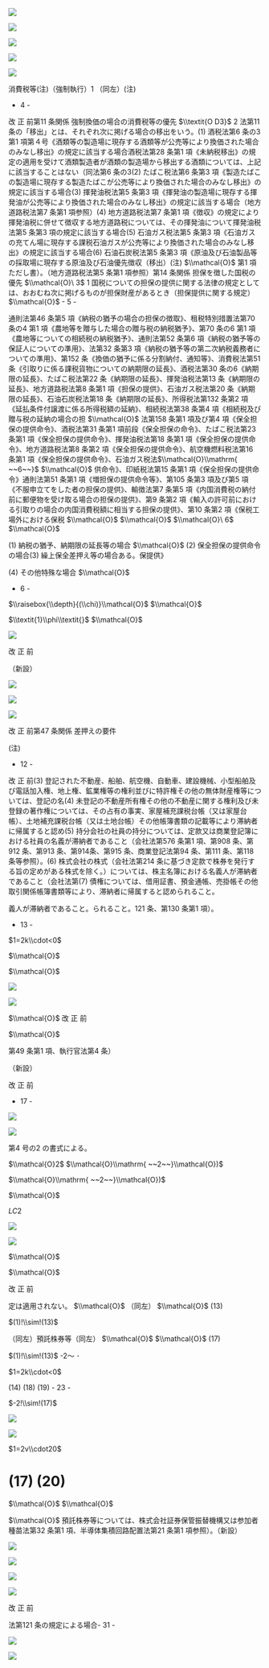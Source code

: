 ![](https://www.nta.go.jp/tmp/f80de106-7f26-43d8-9637-88994995dab0/images/27f41cc135078af0dcfdcc0d8fb99be31ce16bd007c3f357bd3084f980c4532b.jpg)

![](https://www.nta.go.jp/tmp/f80de106-7f26-43d8-9637-88994995dab0/images/ae8a5bdb3b1fa39876ac463741db7fa181cb44e41af0b5a06180554acec66deb.jpg)

![](https://www.nta.go.jp/tmp/f80de106-7f26-43d8-9637-88994995dab0/images/e36cac6eecf47570d014ec7f16913a45aafc56df43c6c2007eaa7c50afc41a6f.jpg)

![](https://www.nta.go.jp/tmp/f80de106-7f26-43d8-9637-88994995dab0/images/4ad6bef2a400a8a0f483d1a84c9e417b63910fab6aee70fd1879048a5f413f02.jpg)

![](https://www.nta.go.jp/tmp/f80de106-7f26-43d8-9637-88994995dab0/images/46a582a161314879f3d4570459a5383cdf5d53a76ab563b73f297f9b7f005693.jpg)

消費税等(注)（強制執行）1 （同左）(注)

- 4 -

改 正 前第11 条関係 強制換価の場合の消費税等の優先 $\\textit{O D3}$ 2 法第11 条の「移出」とは、それぞれ次に掲げる場合の移出をいう。(1) 酒税法第6 条の3 第1 項第４号《酒類等の製造場に現存する酒類等が公売等により換価された場合のみなし移出》の規定に該当する場合酒税法第28 条第1 項《未納税移出》の規定の適用を受けて酒類製造者が酒類の製造場から移出する酒類については、上記に該当することはない（同法第6 条の3(2) たばこ税法第6 条第3 項《製造たばこの製造場に現存する製造たばこが公売等により換価された場合のみなし移出》の規定に該当する場合(3) 揮発油税法第5 条第3 項《揮発油の製造場に現存する揮発油が公売等により換価された場合のみなし移出》の規定に該当する場合（地方道路税法第7 条第1 項参照）(4) 地方道路税法第7 条第1 項《徴収》の規定により揮発油税に併せて徴収する地方道路税については、その揮発油について揮発油税法第5 条第3 項の規定に該当する場合(5) 石油ガス税法第5 条第3 項《石油ガスの充てん場に現存する課税石油ガスが公売等により換価された場合のみなし移出》の規定に該当する場合(6) 石油石炭税法第5 条第3 項《原油及び石油製品等の採取場に現存する原油及び石油優先徴収（移出）(注) $\\mathcal{O}$ 第1 項ただし書）。（地方道路税法第5 条第1 項参照）第14 条関係 担保を徴した国税の優先 $\\mathcal{O}\ 3$ 1 国税についての担保の提供に関する法律の規定としては、おおむね次に掲げるものが担保財産があるとき（担保提供に関する規定） $\\mathcal{O}$ - 5 -

通則法第46 条第5 項《納税の猶予の場合の担保の徴取》、租税特別措置法第70 条の4 第1 項《農地等を贈与した場合の贈与税の納税猶予》、第70 条の6 第1 項《農地等についての相続税の納税猶予》、通則法第52 条第6 項《納税の猶予等の保証人についての準用》、法第32 条第3 項《納税の猶予等の第二次納税義務者についての準用》、第152 条《換価の猶予に係る分割納付、通知等》、消費税法第51 条《引取りに係る課税貨物についての納期限の延長》、酒税法第30 条の6《納期限の延長》、たばこ税法第22 条《納期限の延長》、揮発油税法第13 条《納期限の延長》、地方道路税法第8 条第1 項《担保の提供》、石油ガス税法第20 条《納期限の延長》、石油石炭税法第18 条《納期限の延長》、所得税法第132 条第2 項《延払条件付譲渡に係る所得税額の延納》、相続税法第38 条第4 項《相続税及び贈与税の延納の場合の担 $\\mathcal{O}$ 法第158 条第1 項及び第4 項《保全担保の提供命令》、酒税法第31 条第1 項前段《保全担保の命令》、たばこ税法第23 条第1 項《保全担保の提供命令》、揮発油税法第18 条第1 項《保全担保の提供命令》、地方道路税法第8 条第2 項《保全担保の提供命令》、航空機燃料税法第16 条第1 項《保全担保の提供命令》、石油ガス税法$\\mathcal{O}\\mathrm{ ~~6~~}$ $\\mathcal{O}$ 供命令》、印紙税法第15 条第1 項《保全担保の提供命令》通則法第51 条第1 項《増担保の提供命令等》、第105 条第3 項及び第5 項《不服申立てをした者の担保の提供》、輸徴法第7 条第5 項《内国消費税の納付前に郵便物を受け取る場合の担保の提供》、第9 条第2 項《輸入の許可前における引取りの場合の内国消費税額に相当する担保の提供》、第10 条第2 項《保税工場外における保税 $\\mathcal{O}$ $\\mathcal{O}$ $\\mathcal{O}\ 6$ $\\mathcal{O}$

(1) 納税の猶予、納期限の延長等の場合 $\\mathcal{O}$ (2) 保全担保の提供命令の場合(3) 繰上保全差押え等の場合ある。保提供》

(4) その他特殊な場合 $\\mathcal{O}$

- 6 -

$\\raisebox{\\depth}{(\\chi)}\\mathcal{O}$ $\\mathcal{O}$

$\\textit{1}\\phi\\textit{}$ $\\mathcal{O}$

![](https://www.nta.go.jp/tmp/f80de106-7f26-43d8-9637-88994995dab0/images/ee4b6276ca5fb98328d8dbc85dd1cc12f193c39eddff54659264d95ae401a924.jpg)

改 正 前

（新設）

![](https://www.nta.go.jp/tmp/f80de106-7f26-43d8-9637-88994995dab0/images/7e5f28f906fd0404889b67d668b92dd0b84b975656cc0b13b6bafbf7f9402829.jpg)

![](https://www.nta.go.jp/tmp/f80de106-7f26-43d8-9637-88994995dab0/images/dad340f1a596336047563515b51b5f71f7e49ae058fb3c765e849aa64d6728a7.jpg)

![](https://www.nta.go.jp/tmp/f80de106-7f26-43d8-9637-88994995dab0/images/6e409b9298f1134a74f747786560e14c37390efb0ae9fae49e88fca26d23b27c.jpg)

改 正 前第47 条関係 差押えの要件

(注)

- 12 -

改 正 前(3) 登記された不動産、船舶、航空機、自動車、建設機械、小型船舶及び電話加入権、地上権、鉱業権等の権利並びに特許権その他の無体財産権等については、登記の名(4) 未登記の不動産所有権その他の不動産に関する権利及び未登録の著作権については、その占有の事実、家屋補充課税台帳（又は家屋台帳）、土地補充課税台帳（又は土地台帳）その他帳簿書類の記載等により滞納者に帰属すると認め(5) 持分会社の社員の持分については、定款又は商業登記簿における社員の名義が滞納者であること（会社法第576 条第1 項、第908 条、第912 条、第913 条、第914条、第915 条、商業登記法第94 条、第111 条、第118 条等参照）。(6) 株式会社の株式（会社法第214 条に基づき定款で株券を発行する旨の定めがある株式を除く。）については、株主名簿における名義人が滞納者であること（会社法第(7) 債権については、借用証書、預金通帳、売掛帳その他取引関係帳簿書類等により、滞納者に帰属すると認められること。

義人が滞納者であること。られること。121 条、第130 条第1 項）。

- 13 -

$1=2k\\cdot<0$

$\\mathcal{O}$

$\\mathcal{O}$

![](https://www.nta.go.jp/tmp/f80de106-7f26-43d8-9637-88994995dab0/images/e804763575f6ffc943b17be0259f5b3e1449097b2a6458b7431e9cef20ed66cb.jpg)

![](https://www.nta.go.jp/tmp/f80de106-7f26-43d8-9637-88994995dab0/images/320436d7a057a62b8d91df450c810f4f0948dcac424e1c083dce2a3e82f9e03e.jpg)

$\\mathcal{O}$ 改 正 前

$\\mathcal{O}$

第49 条第1 項、執行官法第4 条）

（新設）

改 正 前

- 17 -

![](https://www.nta.go.jp/tmp/f80de106-7f26-43d8-9637-88994995dab0/images/4b88e0e9a78516f32bf1552886061d2f85aeb359d129626a9abadcfbc98e9db8.jpg)

![](https://www.nta.go.jp/tmp/f80de106-7f26-43d8-9637-88994995dab0/images/f403c072c71b413ee0daa208ea10116c1b1d7bcfef694a23be04c3893c27e696.jpg)

第4 号の2 の書式による。

$\\mathcal{O}2$ $\\mathcal{O}\\mathrm{ ~~2~~}\\mathcal{O})$

$\\mathcal{O}\\mathrm{ ~~2~~}\\mathcal{O})$

$\\mathcal{O}$

$L C2$

![](https://www.nta.go.jp/tmp/f80de106-7f26-43d8-9637-88994995dab0/images/0ec6bc2d766c22c2553093fcf2672c5e8d4b15ae2a0634034ad4bdb88658ec59.jpg)

![](https://www.nta.go.jp/tmp/f80de106-7f26-43d8-9637-88994995dab0/images/8830819dc9c72b7d670dc5b91c022bbb90363ccbb22c46b6780e96979db467f2.jpg)

$\\mathcal{O}$

$\\mathcal{O}$

改 正 前

定は適用されない。 $\\mathcal{O}$ （同左） $\\mathcal{O}$ (13)

$(1)!\\sim!(13)$

（同左）預託株券等（同左） $\\mathcal{O}$ $\\mathcal{O}$ (17)

$(1)!\\sim!(13)$ -2～ ･

$1=2k\\cdot<0$

(14) (18) (19) - 23 -

$-2!\\sim!(17)$

![](https://www.nta.go.jp/tmp/f80de106-7f26-43d8-9637-88994995dab0/images/fcb4f875cd9a42e2f55f250d82f8629bcdddf39de929e8694b5871ceaa4139c4.jpg)

![](https://www.nta.go.jp/tmp/f80de106-7f26-43d8-9637-88994995dab0/images/b88149c64519d099d42af27b41cb170428a72eeeef9ed8f686a8bf3df2989925.jpg)

$1=2v\\cdot20$

# (17) (20)

$\\mathcal{O}$ $\\mathcal{O}$

$\\mathcal{O}$ 預託株券等については、株式会社証券保管振替機構又は参加者種苗法第32 条第1 項、半導体集積回路配置法第21 条第1 項参照）。（新設）

![](https://www.nta.go.jp/tmp/f80de106-7f26-43d8-9637-88994995dab0/images/b6300a0a3bb8382e0892c49a289c875ed613848d6a9b94b319645eb42b4c3ff7.jpg)

![](https://www.nta.go.jp/tmp/f80de106-7f26-43d8-9637-88994995dab0/images/6293c0fa5ae0139f5dd8ea66cd3fc0154162feaee8c9c249d4c3655b4f4423d1.jpg)

![](https://www.nta.go.jp/tmp/f80de106-7f26-43d8-9637-88994995dab0/images/c3b5bbbf714f692614b5bb8d56c2a1b190a0f8415368a6ceb484c9dc554feac8.jpg)

![](https://www.nta.go.jp/tmp/f80de106-7f26-43d8-9637-88994995dab0/images/a5cb8b0fedeba3933e4f17db985ac16c53a757431f012ec4d69a5bdbbb5ab378.jpg)

改 正 前

法第121 条の規定による場合- 31 -

![](https://www.nta.go.jp/tmp/f80de106-7f26-43d8-9637-88994995dab0/images/7180b2e2a367efbf7d3926d4a741f334d91ad1082ead149693bdf167ba01f065.jpg)

![](https://www.nta.go.jp/tmp/f80de106-7f26-43d8-9637-88994995dab0/images/9410047cbe0012c938098071f47f5427ae1dbee0c4645edd3057ed8c0ae59825.jpg)